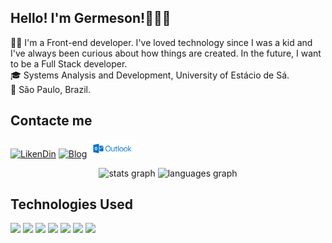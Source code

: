 
## Hello! I'm Germeson!👨🏻‍💻 
👋🏼 I'm a Front-end developer.
I've loved technology since I was a kid and I've always been curious about how things are created. In the future, I want to be a Full Stack developer.<br>
🎓 Systems Analysis and Development, University of Estácio de Sá.<br>
📍 São Paulo, Brazil.<br>

## Contacte me
[![LikenDin](https://img.shields.io/badge/LinkedIn-0077B5?style=for-the-badge&logo=linkedin&logoColor=white)](https://www.linkedin.com/in/germeson-martins/)
[![Blog](https://img.shields.io/badge/website-000000?style=for-the-badge&logo=About.me&logoColor=white)](https://germeson-martins.github.io/)
<a href="mailto:germeson_martins@icloud.com"><img src="./img/logo-outlook.png" width="74"></a>
<!-- [![Instagram](https://img.shields.io/badge/Instagram-E4405F?style=for-the-badge&logo=instagram&logoColor=white)](https://instagram.com/codemartins_) -->

<!-- Status GitHub -->
<div align="center">
  <img src="https://github-readme-stats.vercel.app/api?username=germeson-martins&hide_title=false&hide_rank=false&show_icons=true&include_all_commits=true&count_private=true&disable_animations=false&theme=dracula&locale=en&hide_border=false" height="150" alt="stats graph"  />
  <img src="https://github-readme-stats.vercel.app/api/top-langs?username=germeson-martins&locale=en&hide_title=false&layout=compact&card_width=320&langs_count=5&theme=dracula&hide_border=false" height="150" alt="languages graph"  />
</div>

## Technologies Used
<div style="display: inline_block">
    <img align="html5" src="https://img.shields.io/badge/HTML5-E34F26?style=for-the-badge&logo=html5&logoColor=white">
    <img align="css3" src="https://img.shields.io/badge/CSS3-1572B6?style=for-the-badge&logo=css3&logoColor=white">
    <img align="javascript" src="https://img.shields.io/badge/JavaScript-F7DF1E?style=for-the-badge&logo=javascript&logoColor=black">
    <img align="typescript" src="https://img.shields.io/badge/TypeScript-007ACC?style=for-the-badge&logo=typescript&logoColor=white">
    <img align="nodejs" src="https://img.shields.io/badge/Node.js-43853D?style=for-the-badge&logo=node.js&logoColor=white">
    <img align="react" src="https://img.shields.io/badge/React-20232A?style=for-the-badge&logo=react&logocolor=61DAFB"/>
    <img align="git" src="https://img.shields.io/badge/GIT-E44C30?style=for-the-badge&logo=git&logoColor=white"/>
</div><br/>
